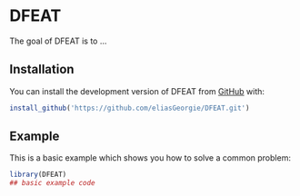 # DFEAT

<!-- badges: start -->

<!-- badges: end -->

The goal of DFEAT is to ...

## Installation

You can install the development version of DFEAT from [GitHub](https://github.com/eliasGeorgie/DFEAT.git) with:

``` r
install_github('https://github.com/eliasGeorgie/DFEAT.git')
```

## Example

This is a basic example which shows you how to solve a common problem:

``` r
library(DFEAT)
## basic example code
```
